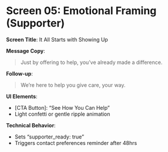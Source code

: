# Screen 05: Emotional Framing (Supporter)

**Screen Title**: It All Starts with Showing Up

**Message Copy**:
> Just by offering to help, you’ve already made a difference.

**Follow-up**:
> We’re here to help you give care, your way.

**UI Elements**:
- [CTA Button]: “See How You Can Help”
- Light confetti or gentle ripple animation

**Technical Behavior**:
- Sets “supporter_ready: true”
- Triggers contact preferences reminder after 48hrs
